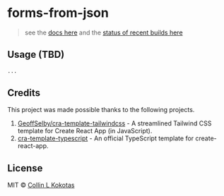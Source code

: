 # forms-from-json

> see the [docs here](https://hoodiecollin.github.io/forms-from-json/) and the [status of recent builds here](https://www.chromatic.com/builds?appId=60b5a22dc428f6003ba087d4)

## Usage (TBD)

```bash
...
```

## Credits

This project was made possible thanks to the following projects.

1. [GeoffSelby/cra-template-tailwindcss](https://github.com/GeoffSelby/cra-template-tailwindcss) - A streamlined Tailwind CSS template for Create React App (in JavaScript).
2. [cra-template-typescript](https://github.com/facebook/create-react-app/tree/master/packages/cra-template-typescript) - An official TypeScript template for create-react-app.

## License

MIT © [Collin L Kokotas](https://github.com/HoodieCollin)
